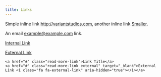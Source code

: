 ```yaml
---
title: Links
---
```


Simple inline link <http://variantstudios.com>, another inline link [Smaller](http://google.com).

An email <example@example.com> link.

<a href="#" class="read-more-link">Internal Link</a>

<a href="#" class="read-more-link external" target="_blank">External Link <i class="fa fa-external-link" aria-hidden="true"></i></a>

~~~~
<a href="#" class="read-more-link">Link Title</a>
<a href="#" class="read-more-link external" target="_blank">External Link <i class="fa fa-external-link" aria-hidden="true"></i></a>
~~~~